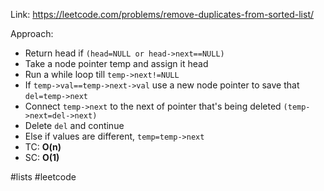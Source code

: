 Link: https://leetcode.com/problems/remove-duplicates-from-sorted-list/

Approach:
- Return head if `(head=NULL or head->next==NULL)`
- Take a node pointer temp and assign it head
- Run a while loop till `temp->next!=NULL`
- If `temp->val==temp->next->val` use a new node pointer to save that `del=temp->next`
- Connect `temp->next` to the next of pointer that's being deleted `(temp->next=del->next)`
- Delete `del` and continue
- Else if values are different, `temp=temp->next`
- TC: **O(n)**
- SC: **O(1)**

#lists #leetcode 